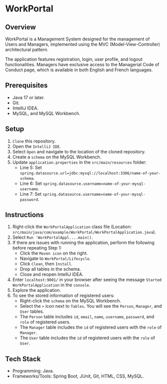 # WorkPortal
## Overview
WorkPortal is a Management System designed for the management of Users and Managers, implemented using the MVC (Model-View-Controller) architectural pattern.

The application features registration, login, user profile, and logout functionalities.
Managers have exclusive access to the Managerial Code of Conduct page, which is available in both English and French languages.

## Prerequisites
- Java 17 or later.
- Git.
- IntelliJ IDEA.
- MySQL, and MySQL Workbench.

## Setup
1. `Clone` this repository.
2. Open the `IntelliJ IDE`.
3. Select `Open` and navigate to the location of the cloned repository.
4. Create a `schema` on the MySQL Workbench.
5. Update `application.properties` in the `src/main/resources` folder:
   - Line 5: Set `spring.datasource.url=jdbc:mysql://localhost:3306/name-of-your-schema`.
   - Line 6: Set `spring.datasource.username=name-of-your-mysql-username`.
   - Line 7: Set `spring.datasource.username=name-of-your-mysql-password`.

## Instructions
1. Right-click the `WorkPortalApplication` class file (Location: `src/main/java/com/example/WorkPortal/WorkPortalApplication.java`).
2. Select `Run 'WorkPortalAppl....main()`.
3. If there are issues with running the application, perform the following before repeating Step 1:
   - Click the `Maven icon` on the right.
   - Navigate to `WorkPortal/Lifecycle`.
   - Click `Clean`, then `Install`.
   - Drop all tables in the schema.
   - Close and reopen IntelliJ IDEA.
4. Enter `localhost:9001/` in your browser after seeing the message `Started WorkPortalApplication` in the `console`.
5. Explore the application.
6. To see the stored information of registered users:
   - Right-click the `schema` on the MySQL Workbench.
   - Select the `>` icon next to `Tables`. You will see the `Person`, `Manager`, and `User` tables.
   - The `Person` table includes `id`, `email`, `name`, `username`, `password`, and `role` of registered users.
   - The `Manager` table includes the `id` of registered users with the `role` of `Manager`.
   - The `User` table includes the `id` of registered users with the `role` of `User`.

## Tech Stack
- Programming: Java.
- Frameworks/Tools: Spring Boot, JUnit, Git, HTML, CSS, MySQL.
